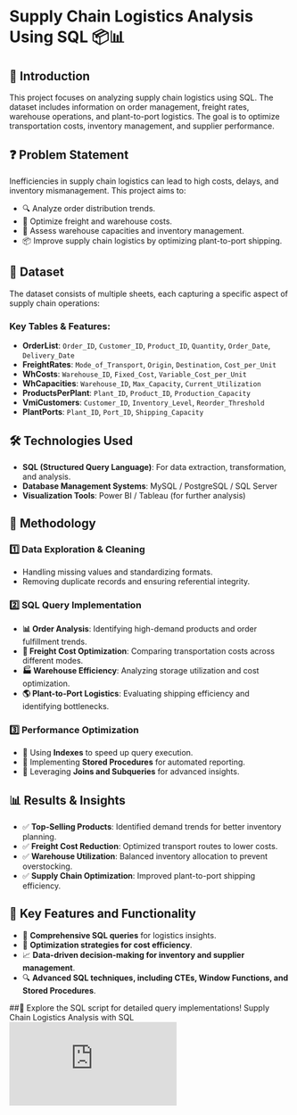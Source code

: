 # Supply Chain Logistics Analysis Using SQL 📦📊

## 📌 Introduction
This project focuses on analyzing supply chain logistics using SQL. The dataset includes information on order management, freight rates, warehouse operations, and plant-to-port logistics. The goal is to optimize transportation costs, inventory management, and supplier performance.

## ❓ Problem Statement
Inefficiencies in supply chain logistics can lead to high costs, delays, and inventory mismanagement. This project aims to:

- 🔍 Analyze order distribution trends.
- 🚚 Optimize freight and warehouse costs.
- 🏢 Assess warehouse capacities and inventory management.
- 📦 Improve supply chain logistics by optimizing plant-to-port shipping.

## 📂 Dataset
The dataset consists of multiple sheets, each capturing a specific aspect of supply chain operations:

### Key Tables & Features:
- **OrderList**: `Order_ID`, `Customer_ID`, `Product_ID`, `Quantity`, `Order_Date`, `Delivery_Date`
- **FreightRates**: `Mode_of_Transport`, `Origin`, `Destination`, `Cost_per_Unit`
- **WhCosts**: `Warehouse_ID`, `Fixed_Cost`, `Variable_Cost_per_Unit`
- **WhCapacities**: `Warehouse_ID`, `Max_Capacity`, `Current_Utilization`
- **ProductsPerPlant**: `Plant_ID`, `Product_ID`, `Production_Capacity`
- **VmiCustomers**: `Customer_ID`, `Inventory_Level`, `Reorder_Threshold`
- **PlantPorts**: `Plant_ID`, `Port_ID`, `Shipping_Capacity`

## 🛠 Technologies Used
- **SQL (Structured Query Language)**: For data extraction, transformation, and analysis.
- **Database Management Systems**: MySQL / PostgreSQL / SQL Server
- **Visualization Tools**: Power BI / Tableau (for further analysis)

## 🔬 Methodology
### 1️⃣ Data Exploration & Cleaning
- Handling missing values and standardizing formats.
- Removing duplicate records and ensuring referential integrity.

### 2️⃣ SQL Query Implementation
- **📊 Order Analysis**: Identifying high-demand products and order fulfillment trends.
- **🚛 Freight Cost Optimization**: Comparing transportation costs across different modes.
- **🏭 Warehouse Efficiency**: Analyzing storage utilization and cost optimization.
- **🌎 Plant-to-Port Logistics**: Evaluating shipping efficiency and identifying bottlenecks.

### 3️⃣ Performance Optimization
- 🔹 Using **Indexes** to speed up query execution.
- 🔹 Implementing **Stored Procedures** for automated reporting.
- 🔹 Leveraging **Joins and Subqueries** for advanced insights.

## 📊 Results & Insights
- ✅ **Top-Selling Products**: Identified demand trends for better inventory planning.
- ✅ **Freight Cost Reduction**: Optimized transport routes to lower costs.
- ✅ **Warehouse Utilization**: Balanced inventory allocation to prevent overstocking.
- ✅ **Supply Chain Optimization**: Improved plant-to-port shipping efficiency.

## 🎯 Key Features and Functionality
- 🚀 **Comprehensive SQL queries** for logistics insights.
- 🎯 **Optimization strategies for cost efficiency**.
- 📈 **Data-driven decision-making for inventory and supplier management**.
- 🔍 **Advanced SQL techniques, including CTEs, Window Functions, and Stored Procedures**.

##🚀 Explore the SQL script for detailed query implementations! Supply Chain Logistics Analysis with SQL  ![Supply Chain Logistics Analysis](https://github.com/kouatcheu1/Supply-Chain-Logistics-Analysis/blob/main/Suppy%20Chain%20Analysis.sql)
